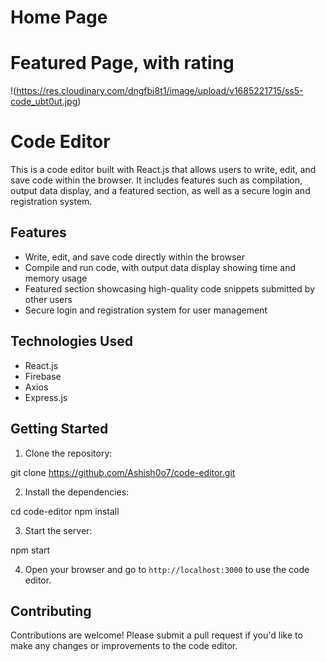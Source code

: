 # Home Page

# Featured Page, with rating
!(https://res.cloudinary.com/dngfbi8t1/image/upload/v1685221715/ss5-code_ubt0ut.jpg)
# Code Editor

This is a code editor built with React.js that allows users to write, edit, and save code within the browser. It includes features such as compilation, output data display, and a featured section, as well as a secure login and registration system.

## Features

- Write, edit, and save code directly within the browser
- Compile and run code, with output data display showing time and memory usage
- Featured section showcasing high-quality code snippets submitted by other users
- Secure login and registration system for user management

## Technologies Used

- React.js
- Firebase
- Axios
- Express.js


## Getting Started

1. Clone the repository:

git clone https://github.com/Ashish0o7/code-editor.git


2. Install the dependencies:

cd code-editor
npm install


3. Start the server:

npm start



4. Open your browser and go to `http://localhost:3000` to use the code editor.

## Contributing

Contributions are welcome! Please submit a pull request if you'd like to make any changes or improvements to the code editor.

##
